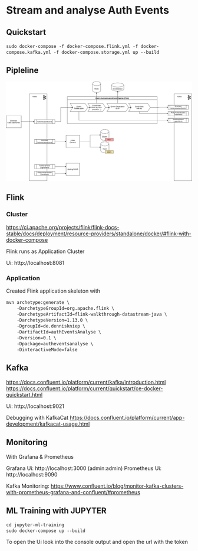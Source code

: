 # Stream and analyse Auth Events

## Quickstart
```
sudo docker-compose -f docker-compose.flink.yml -f docker-compose.kafka.yml -f docker-compose.storage.yml up --build
```

## Pipleline
![pipeline](EnrichAuthenticationEventPipline.png "pipeline")

## Flink

### Cluster
https://ci.apache.org/projects/flink/flink-docs-stable/docs/deployment/resource-providers/standalone/docker/#flink-with-docker-compose

Flink runs as Application Cluster

Ui: http://localhost:8081 

### Application
Created Flink application skeleton with
```
mvn archetype:generate \
    -DarchetypeGroupId=org.apache.flink \
    -DarchetypeArtifactId=flink-walkthrough-datastream-java \
    -DarchetypeVersion=1.13.0 \
    -DgroupId=de.denniskniep \
    -DartifactId=authEventsAnalyse \
    -Dversion=0.1 \
    -Dpackage=autheventsanalyse \
    -DinteractiveMode=false
```

## Kafka
https://docs.confluent.io/platform/current/kafka/introduction.html
https://docs.confluent.io/platform/current/quickstart/ce-docker-quickstart.html

Ui: http://localhost:9021

Debugging with KafkaCat
https://docs.confluent.io/platform/current/app-development/kafkacat-usage.html


## Monitoring
With Grafana & Prometheus

Grafana Ui: http://localhost:3000 (admin:admin)
Prometheus Ui: http://localhost:9090

Kafka Monitoring: 
https://www.confluent.io/blog/monitor-kafka-clusters-with-prometheus-grafana-and-confluent/#prometheus


## ML Training with JUPYTER
```
cd jupyter-ml-training
sudo docker-compose up --build
```

To open the Ui look into the console output and open the url with the token